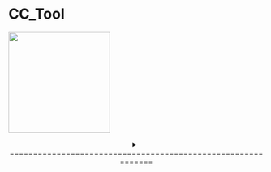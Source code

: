 # CC_Tool
<a href="https://colorcompass.jp/colorcompass/colorcompasmfa/"><img height="200" src="https://colorcompass.jp/wp-content/uploads/2022/06/cropped-logo.png"/></a>
<details>
<summary align="center">=============================================================</summary>


Thư viện MICROSOFT FOUNDATION CLASS: CC_Tool Tổng quan về dự án
=======================================================================================

CC_Tool được tạo bởi Trình hướng dẫn ứng dụng thể hiện cách sử dụng cơ bản
của các Lớp nền tảng của Microsoft.</br> Vui lòng sử dụng nó làm mẫu để tạo ứng dụng.

Bài viết này chứa mô tả ngắn gọn về từng tệp tạo nên ứng dụng CC_Tool.

CC_Tool.vcproj</br>
    Đây là tệp dự án chính cho dự án VC++ được tạo bởi Trình hướng dẫn ứng dụng.</br>
    Chứa thông tin phiên bản của Visual C++ nơi tệp được tạo.</br>
    Nó cũng bao gồm thông tin về nền tảng,cấu hình và </br>
    các tính năng của dự án được chọn trong Trình hướng dẫn ứng dụng.

CC_Tool.h</br>
    Đây là tệp tiêu đề chính cho ứng dụng của bạn. </br>
    Tệp này chứa các tiêu đề dành riêng cho dự án khác, </br>
    bao gồm Resource.h, khai báo lớp ứng dụng CCC_ToolApp

CC_Tool.cpp</br>
    Đây là tệp nguồn ứng dụng chính chứa lớp ứng dụng CCC_ToolApp.

CC_Tool.rc</br>
    Đây là tệp liệt kê các tài nguyên Microsoft Windows được chương trình sử dụng. </br>
    Tệp này chứa các biểu tượng, bitmap và con trỏ được lưu trữ trong thư mục con RES. </br>
    Tập tin này có thể được chỉnh sửa trực tiếp trong Microsoft Visual C++. </br>
    Tài nguyên dự án có thể được tìm thấy tại 1041.

res\CC_Tool.ico</br>
    Đây là một tập tin biểu tượng được sử dụng làm biểu tượng của ứng dụng. </br>
    Biểu tượng này được bao gồm trong tệp tài nguyên chính CC_Tool.rc.

res\CC_Tool.rc2</br>
    Tệp này chứa các tài nguyên đã được chỉnh sửa bên ngoài Microsoft Visual C++. </br>
    Đặt bất kỳ tài nguyên nào không thể chỉnh sửa được trong trình chỉnh sửa tài nguyên trong tệp này.
    
CC_Tool.reg</br>
    Tệp đăng ký này là một tệp mẫu trình bày cách định cấu hình đăng ký cho khung. </br>
    Sử dụng nó dưới dạng tệp .reg với ứng dụng của bạn hoặc xóa nó </br>
    và sử dụng RegisterShellFileTypes đăng ký mặc định.


////////////////////////////////////////////////////////////////////////////////////////////

Cửa sổ khung chính:</br>
     Dự án chứa các giao diện MFC tiêu chuẩn.

MainFrm.h, MainFrm.cpp</br>
    Các tệp này chứa lớp khung CMainFrame.</br>
    Lớp khung bắt nguồn từ CFrameWnd và kiểm soát tất cả chức năng của khung SDI.

res\Thanh công cụ.bmp</br>
    Tệp bitmap này sẽ được sử dụng làm hình ảnh ô thanh công cụ. </br>
    Thanh công cụ và thanh trạng thái ban đầu được tạo trong lớp CMainFrame. </br>
    Để thêm nút thanh công cụ, hãy chỉnh sửa bitmap thanh công cụ này bằng Trình chỉnh sửa tài nguyên </br>
    và cập nhật mảng Thanh công cụ IDR_MAINFRAME trong tệp CC_Tool.rc.

////////////////////////////////////////////////////////////////////////////////////////////

Trình hướng dẫn ứng dụng tạo một loại tài liệu và một dạng xem:</br>

CC_ToolDoc.h, CC_ToolDoc.cpp - Tài liệu Các tệp này chứa lớp CCC_ToolDoc. </br>
Chỉnh sửa các tệp này để thêm dữ liệu tài liệu đặc biệt,lưu tệp và tải (thông qua CCC_ToolDoc::Serialize).

     Tài liệu chứa chuỗi sau:
         Phần mở rộng tập tin: cctd
         ID loại tệp: CCTool.Document
         Chú thích khung chính: CC_Tool
         Tên loại tài liệu: CC_Tool
         Tên bộ lọc: Tệp CC_Tool (*.cctd)
         Tên viết tắt mới cho tệp: CC_Tool
         Tên dài của loại tệp: CC_Tool.Document

CC_ToolView.h, CC_ToolView.cpp - Chế độ xem tài liệu Những tệp này chứa lớp CCC_ToolView. 
Đối tượng CCC_ToolView được sử dụng để hiển thị đối tượng CCC_ToolDoc.



////////////////////////////////////////////////////////////////////////////////////////////

Các tính năng khác:

Điều khiển ActiveX
    Ứng dụng này bao gồm hỗ trợ sử dụng các điều khiển ActiveX.

////////////////////////////////////////////////////////////////////////////////////////////

Các tập tin tiêu chuẩn khác:

StdAfx.h, StdAfx.cpp
    Các tệp này được sử dụng để xây dựng tệp tiêu đề được biên dịch trước (PCH) CC_Tool.pch 
    và tệp loại được biên dịch trước StdAfx.obj.

Resource.h
    Đây là tệp tiêu đề tiêu chuẩn xác định ID tài nguyên mới. Microsoft Visual C++ đọc và cập nhật tệp này.

CC_Tool.manifest
    Các tệp kê khai ứng dụng được sử dụng trong Windows XP để mô tả sự phụ thuộc của ứng dụng vào các phiên bản cụ thể của các tập hợp song song. 
    Trình tải sử dụng thông tin này để tải tập hợp thích hợp từ bộ nhớ đệm của tập hợp hoặc tập hợp riêng từ ứng dụng. 
    Tệp kê khai ứng dụng được đưa vào để phân phối lại dưới dạng tệp .manifest bên ngoài được cài đặt trong cùng thư mục với ứng dụng thực thi hoặc được đưa vào tệp thực thi dưới dạng tài nguyên.
////////////////////////////////////////////////////////////////////////////////////////////

Các ghi chú khác:

Trình hướng dẫn ứng dụng sử dụng các nhận xét bắt đầu bằng "TODO:" để chỉ ra các phần của mã nguồn mà bạn cần thêm hoặc tùy chỉnh.

Nếu ứng dụng của bạn sử dụng MFC trong một DLL được chia sẻ, bạn phải phân phối lại MFC DLL. 
Ngoài ra, nếu ứng dụng của bạn sử dụng ngôn ngữ không phải là ngôn ngữ của hệ điều hành, bạn cũng phải phân phối lại tài nguyên được bản địa hóa tương ứng MFC90XXX.DLL. Để biết thêm thông tin về các chủ đề này, hãy xem phần Phân phối lại ứng dụng Visual C++ của tài liệu MSDN.

</details>
